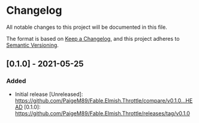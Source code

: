 # Changelog

All notable changes to this project will be documented in this file.

The format is based on [Keep a Changelog](https://keepachangelog.com/en/1.0.0/),
and this project adheres to [Semantic Versioning](https://semver.org/spec/v2.0.0.html).

## [0.1.0] - 2021-05-25

### Added
- Initial release
[Unreleased]: https://github.com/PaigeM89/Fable.Elmish.Throttle/compare/v0.1.0...HEAD
[0.1.0]: https://github.com/PaigeM89/Fable.Elmish.Throttle/releases/tag/v0.1.0
